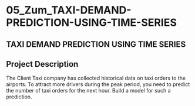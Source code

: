 # 05_Zum_TAXI-DEMAND-PREDICTION-USING-TIME-SERIES

## TAXI DEMAND PREDICTION USING TIME SERIES

## Project Description
The Client Taxi company has collected historical data on taxi orders to the airports. To attract more drivers during the peak period, you need to predict the number of taxi orders for the next hour. Build a model for such a prediction.

